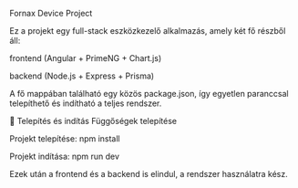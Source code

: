 Fornax Device Project

Ez a projekt egy full-stack eszközkezelő alkalmazás, amely két fő részből áll:

frontend (Angular + PrimeNG + Chart.js)

backend (Node.js + Express + Prisma)

A fő mappában található egy közös package.json, így egyetlen paranccsal telepíthető és indítható a teljes rendszer.

🚀 Telepítés és indítás
Függőségek telepítése

Projekt telepítése: 
 npm install

Projekt indítása: 
npm run dev

Ezek után a frontend és a backend is elindul, a rendszer használatra kész.
